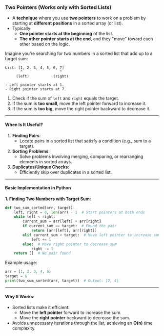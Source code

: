 ### Two Pointers (Works only with Sorted Lists)

- A **technique** where you use **two pointers** to work on a problem by starting at **different positions** in a sorted array (or list).
- Typically:
  - **One pointer starts at the beginning** of the list.
  - **The other pointer starts at the end**, and they "move" toward each other based on the logic.
    
Imagine you’re searching for two numbers in a sorted list that add up to a target sum:

```plaintext
List: [1, 2, 3, 4, 5, 6, 7]
       ^                 ^
     (left)           (right)

- Left pointer starts at 1.
- Right pointer starts at 7.
```

1. Check if the sum of `left` and `right` equals the target.
2. If the sum is **too small**, move the left pointer forward to increase it.
3. If the sum is **too big**, move the right pointer backward to decrease it.

---

#### When Is It Useful?
1. **Finding Pairs**:
   - Locate pairs in a sorted list that satisfy a condition (e.g., sum to a target).
2. **Sorting Problems**:
   - Solve problems involving merging, comparing, or rearranging elements in sorted arrays.
3. **Duplicates/Unique Checks**:
   - Efficiently skip over duplicates in a sorted list.

---

#### Basic Implementation in Python

**1. Finding Two Numbers with Target Sum:**
```python
def two_sum_sorted(arr, target):
    left, right = 0, len(arr) - 1  # Start pointers at both ends
    while left < right:
        current_sum = arr[left] + arr[right]
        if current_sum == target:  # Found the pair
            return [arr[left], arr[right]]
        elif current_sum < target:  # Move left pointer to increase sum
            left += 1
        else:  # Move right pointer to decrease sum
            right -= 1
    return []  # No pair found
```

Example usage:
```python
arr = [1, 2, 3, 4, 6]
target = 6
print(two_sum_sorted(arr, target))  # Output: [2, 4]
```

---

#### Why It Works:
- Sorted lists make it efficient:
  - Move the **left pointer** forward to increase the sum.
  - Move the **right pointer** backward to decrease the sum.
- Avoids unnecessary iterations through the list, achieving an **O(n)** time complexity.

